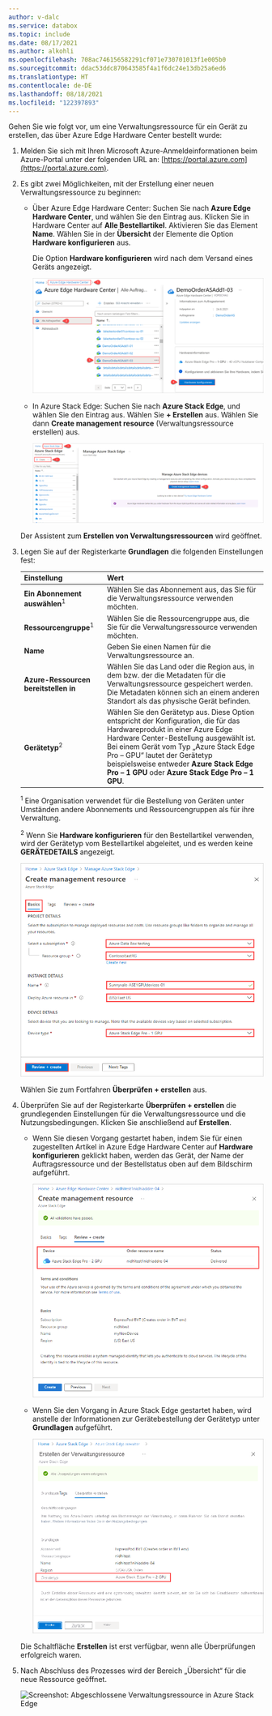 ```yaml
---
author: v-dalc
ms.service: databox
ms.topic: include
ms.date: 08/17/2021
ms.author: alkohli
ms.openlocfilehash: 708ac746156582291cf071e730701013f1e005b0
ms.sourcegitcommit: ddac53ddc870643585f4a1f6dc24e13db25a6ed6
ms.translationtype: HT
ms.contentlocale: de-DE
ms.lasthandoff: 08/18/2021
ms.locfileid: "122397893"
---
```

Gehen Sie wie folgt vor, um eine Verwaltungsressource für ein Gerät zu erstellen, das über Azure Edge Hardware Center bestellt wurde:

1. Melden Sie sich mit Ihren Microsoft Azure-Anmeldeinformationen beim Azure-Portal unter der folgenden URL an: [https://portal.azure.com](https://portal.azure.com).

1. Es gibt zwei Möglichkeiten, mit der Erstellung einer neuen Verwaltungsressource zu beginnen:

    - Über Azure Edge Hardware Center: Suchen Sie nach **Azure Edge Hardware Center**, und wählen Sie den Eintrag aus. Klicken Sie in Hardware Center auf **Alle Bestellartikel**. Aktivieren Sie das Element **Name**. Wählen Sie in der **Übersicht** der Elemente die Option **Hardware konfigurieren** aus.
    
       Die Option **Hardware konfigurieren** wird nach dem Versand eines Geräts angezeigt. 

       ![Abbildung: Vier Schritte, um mit der Erstellung von Verwaltungsressourcen auf der Grundlage eines Bestellartikels in Azure Edge Hardware Center zu beginnen](media/azure-edge-hardware-center-create-management-resource/create-management-resource-01-a.png#lightbox) 
    
    - In Azure Stack Edge: Suchen Sie nach **Azure Stack Edge**, und wählen Sie den Eintrag aus. Wählen Sie **+ Erstellen** aus. Wählen Sie dann **Create management resource** (Verwaltungsressource erstellen) aus.
    
       ![Abbildung: Drei Schritte, um mit der Erstellung von Verwaltungsressourcen in Azure Stack Edge zu beginnen](media/azure-edge-hardware-center-create-management-resource/create-management-resource-01-b.png#lightbox) 

    Der Assistent zum **Erstellen von Verwaltungsressourcen** wird geöffnet.

1. Legen Sie auf der Registerkarte **Grundlagen** die folgenden Einstellungen fest:

    |Einstellung                                  |Wert                                                                                       |
    |-----------------------------------------|--------------------------------------------------------------------------------------------|
    |**Ein Abonnement auswählen**<sup>1</sup>    |Wählen Sie das Abonnement aus, das Sie für die Verwaltungsressource verwenden möchten.                                 |
    |**Ressourcengruppe**<sup>1</sup>           |Wählen Sie die Ressourcengruppe aus, die Sie für die Verwaltungsressource verwenden möchten. |
    |**Name**                                 |Geben Sie einen Namen für die Verwaltungsressource an.                                                 |
    |**Azure-Ressourcen bereitstellen in**             |Wählen Sie das Land oder die Region aus, in dem bzw. der die Metadaten für die Verwaltungsressource gespeichert werden. Die Metadaten können sich an einem anderen Standort als das physische Gerät befinden. |
    |**Gerätetyp**<sup>2</sup>              |Wählen Sie den Gerätetyp aus. Diese Option entspricht der Konfiguration, die für das Hardwareprodukt in einer Azure Edge Hardware Center-Bestellung ausgewählt ist.<br>Bei einem Gerät vom Typ „Azure Stack Edge Pro – GPU“ lautet der Gerätetyp beispielsweise entweder **Azure Stack Edge Pro – 1 GPU** oder **Azure Stack Edge Pro – 1 GPU**.|       

    <sup>1</sup> Eine Organisation verwendet für die Bestellung von Geräten unter Umständen andere Abonnements und Ressourcengruppen als für ihre Verwaltung.

    <sup>2</sup> Wenn Sie **Hardware konfigurieren** für den Bestellartikel verwenden, wird der Gerätetyp vom Bestellartikel abgeleitet, und es werden keine **GERÄTEDETAILS** angezeigt. 

    ![Screenshot: Registerkarte „Grundlagen“ unter „Create Management Resource“ (Verwaltungsressource erstellen). Die Registerkarte „Grundlagen“, verschiedene Optionen und die Schaltfläche „Überprüfen + erstellen“ sind hervorgehoben.](media/azure-edge-hardware-center-create-management-resource/create-management-resource-02.png)

    Wählen Sie zum Fortfahren **Überprüfen + erstellen** aus.

5. Überprüfen Sie auf der Registerkarte **Überprüfen + erstellen** die grundlegenden Einstellungen für die Verwaltungsressource und die Nutzungsbedingungen. Klicken Sie anschließend auf **Erstellen**.

    - Wenn Sie diesen Vorgang gestartet haben, indem Sie für einen zugestellten Artikel in Azure Edge Hardware Center auf **Hardware konfigurieren** geklickt haben, werden das Gerät, der Name der Auftragsressource und der Bestellstatus oben auf dem Bildschirm aufgeführt. 

      ![Screenshot: Registerkarte „Überprüfen + erstellen“, wenn eine Azure Stack Edge-Verwaltungsressource für einen Bestellartikel in Azure Edge Hardware Center erstellt wird. Informationen zur Gerätebestellung sind hervorgehoben.](media/azure-edge-hardware-center-create-management-resource/create-management-resource-03.png)

    - Wenn Sie den Vorgang in Azure Stack Edge gestartet haben, wird anstelle der Informationen zur Gerätebestellung der Gerätetyp unter **Grundlagen** aufgeführt. 

      ![Screenshot: Registerkarte „Überprüfen + erstellen“, wenn eine Azure Stack Edge-Verwaltungsressource in Azure Stack Edge gestartet wurde. Unter „Grundlagen“ ist der Gerätetyp hervorgehoben.](media/azure-edge-hardware-center-create-management-resource/create-management-resource-04.png)  

    Die Schaltfläche **Erstellen** ist erst verfügbar, wenn alle Überprüfungen erfolgreich waren.

6. Nach Abschluss des Prozesses wird der Bereich „Übersicht“ für die neue Ressource geöffnet.

    ![Screenshot: Abgeschlossene Verwaltungsressource in Azure Stack Edge](media/azure-edge-hardware-center-create-management-resource/create-management-resource-05\.png) 
